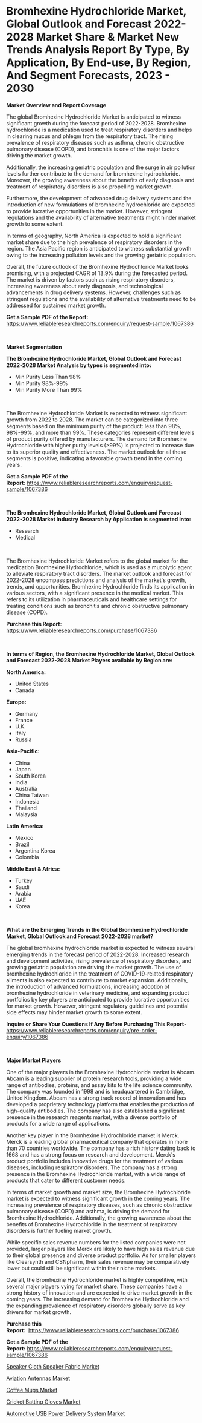 <p><h1>Bromhexine Hydrochloride Market, Global Outlook and Forecast 2022-2028 Market Share & Market New Trends Analysis Report By Type, By Application, By End-use, By Region, And Segment Forecasts, 2023 - 2030</h1></p><p><strong>Market Overview and Report Coverage</strong></p>
<p><p>The global Bromhexine Hydrochloride Market is anticipated to witness significant growth during the forecast period of 2022-2028. Bromhexine hydrochloride is a medication used to treat respiratory disorders and helps in clearing mucus and phlegm from the respiratory tract. The rising prevalence of respiratory diseases such as asthma, chronic obstructive pulmonary disease (COPD), and bronchitis is one of the major factors driving the market growth.</p><p>Additionally, the increasing geriatric population and the surge in air pollution levels further contribute to the demand for bromhexine hydrochloride. Moreover, the growing awareness about the benefits of early diagnosis and treatment of respiratory disorders is also propelling market growth.</p><p>Furthermore, the development of advanced drug delivery systems and the introduction of new formulations of bromhexine hydrochloride are expected to provide lucrative opportunities in the market. However, stringent regulations and the availability of alternative treatments might hinder market growth to some extent.</p><p>In terms of geography, North America is expected to hold a significant market share due to the high prevalence of respiratory disorders in the region. The Asia Pacific region is anticipated to witness substantial growth owing to the increasing pollution levels and the growing geriatric population.</p><p>Overall, the future outlook of the Bromhexine Hydrochloride Market looks promising, with a projected CAGR of 13.9% during the forecasted period. The market is driven by factors such as rising respiratory disorders, increasing awareness about early diagnosis, and technological advancements in drug delivery systems. However, challenges such as stringent regulations and the availability of alternative treatments need to be addressed for sustained market growth.</p></p>
<p><strong>Get a Sample PDF of the Report:</strong> <a href="https://www.reliableresearchreports.com/enquiry/request-sample/1067386">https://www.reliableresearchreports.com/enquiry/request-sample/1067386</a></p>
<p>&nbsp;</p>
<p><strong>Market Segmentation</strong></p>
<p><strong>The Bromhexine Hydrochloride Market, Global Outlook and Forecast 2022-2028 Market Analysis by types is segmented into:</strong></p>
<p><ul><li>Min Purity Less Than 98%</li><li>Min Purity 98%-99%</li><li>Min Purity More Than 99%</li></ul></p>
<p>&nbsp;</p>
<p><p>The Bromhexine Hydrochloride Market is expected to witness significant growth from 2022 to 2028. The market can be categorized into three segments based on the minimum purity of the product: less than 98%, 98%-99%, and more than 99%. These categories represent different levels of product purity offered by manufacturers. The demand for Bromhexine Hydrochloride with higher purity levels (>99%) is projected to increase due to its superior quality and effectiveness. The market outlook for all these segments is positive, indicating a favorable growth trend in the coming years.</p></p>
<p><strong>Get a Sample PDF of the Report:</strong>&nbsp;<a href="https://www.reliableresearchreports.com/enquiry/request-sample/1067386">https://www.reliableresearchreports.com/enquiry/request-sample/1067386</a></p>
<p>&nbsp;</p>
<p><strong>The Bromhexine Hydrochloride Market, Global Outlook and Forecast 2022-2028 Market Industry Research by Application is segmented into:</strong></p>
<p><ul><li>Research</li><li>Medical</li></ul></p>
<p>&nbsp;</p>
<p><p>The Bromhexine Hydrochloride Market refers to the global market for the medication Bromhexine Hydrochloride, which is used as a mucolytic agent to alleviate respiratory tract disorders. The market outlook and forecast for 2022-2028 encompass predictions and analysis of the market's growth, trends, and opportunities. Bromhexine Hydrochloride finds its application in various sectors, with a significant presence in the medical market. This refers to its utilization in pharmaceuticals and healthcare settings for treating conditions such as bronchitis and chronic obstructive pulmonary disease (COPD).</p></p>
<p><strong>Purchase this Report:</strong>&nbsp; <a href="https://www.reliableresearchreports.com/purchase/1067386">https://www.reliableresearchreports.com/purchase/1067386</a></p>
<p>&nbsp;</p>
<p><strong>In terms of Region, the Bromhexine Hydrochloride Market, Global Outlook and Forecast 2022-2028 Market Players available by Region are:</strong></p>
<p>
    <p> <strong> North America: </strong>
        <ul>
            <li>United States</li>
            <li>Canada</li>
        </ul>
        </p> 
    <p> <strong> Europe: </strong>
        <ul>
            <li>Germany</li>
            <li>France</li>
            <li>U.K.</li>
            <li>Italy</li>
            <li>Russia</li>
        </ul>
        </p> 
    <p> <strong> Asia-Pacific: </strong>
        <ul>
            <li>China</li>
            <li>Japan</li>
            <li>South Korea</li>
            <li>India</li>
            <li>Australia</li>
            <li>China Taiwan</li>
            <li>Indonesia</li>
            <li>Thailand</li>
            <li>Malaysia</li>
        </ul>
        </p> 
    <p> <strong> Latin America: </strong>
        <ul>
            <li>Mexico</li>
            <li>Brazil</li>
            <li>Argentina Korea</li>
            <li>Colombia</li>
        </ul>
        </p> 
    <p> <strong> Middle East & Africa: </strong>
        <ul>
            <li>Turkey</li>
            <li>Saudi</li>
            <li>Arabia</li>
            <li>UAE</li>
            <li>Korea</li>
        </ul>
    </p>
    </p>
<p>&nbsp;</p>
<p><strong>What are the Emerging Trends in the Global Bromhexine Hydrochloride Market, Global Outlook and Forecast 2022-2028 market?</strong></p>
<p><p>The global bromhexine hydrochloride market is expected to witness several emerging trends in the forecast period of 2022-2028. Increased research and development activities, rising prevalence of respiratory disorders, and growing geriatric population are driving the market growth. The use of bromhexine hydrochloride in the treatment of COVID-19-related respiratory ailments is also expected to contribute to market expansion. Additionally, the introduction of advanced formulations, increasing adoption of bromhexine hydrochloride in veterinary medicine, and expanding product portfolios by key players are anticipated to provide lucrative opportunities for market growth. However, stringent regulatory guidelines and potential side effects may hinder market growth to some extent.</p></p>
<p><strong>Inquire or Share Your Questions If Any Before Purchasing This Report</strong>- <a href="https://www.reliableresearchreports.com/enquiry/pre-order-enquiry/1067386">https://www.reliableresearchreports.com/enquiry/pre-order-enquiry/1067386</a></p>
<p>&nbsp;</p>
<p><strong>Major Market Players</strong></p>
<p><p>One of the major players in the Bromhexine Hydrochloride market is Abcam. Abcam is a leading supplier of protein research tools, providing a wide range of antibodies, proteins, and assay kits to the life science community. The company was founded in 1998 and is headquartered in Cambridge, United Kingdom. Abcam has a strong track record of innovation and has developed a proprietary technology platform that enables the production of high-quality antibodies. The company has also established a significant presence in the research reagents market, with a diverse portfolio of products for a wide range of applications.</p><p>Another key player in the Bromhexine Hydrochloride market is Merck. Merck is a leading global pharmaceutical company that operates in more than 70 countries worldwide. The company has a rich history dating back to 1668 and has a strong focus on research and development. Merck's product portfolio includes innovative drugs for the treatment of various diseases, including respiratory disorders. The company has a strong presence in the Bromhexine Hydrochloride market, with a wide range of products that cater to different customer needs.</p><p>In terms of market growth and market size, the Bromhexine Hydrochloride market is expected to witness significant growth in the coming years. The increasing prevalence of respiratory diseases, such as chronic obstructive pulmonary disease (COPD) and asthma, is driving the demand for Bromhexine Hydrochloride. Additionally, the growing awareness about the benefits of Bromhexine Hydrochloride in the treatment of respiratory disorders is further fueling market growth.</p><p>While specific sales revenue numbers for the listed companies were not provided, larger players like Merck are likely to have high sales revenue due to their global presence and diverse product portfolio. As for smaller players like Clearsynth and CSNpharm, their sales revenue may be comparatively lower but could still be significant within their niche markets.</p><p>Overall, the Bromhexine Hydrochloride market is highly competitive, with several major players vying for market share. These companies have a strong history of innovation and are expected to drive market growth in the coming years. The increasing demand for Bromhexine Hydrochloride and the expanding prevalence of respiratory disorders globally serve as key drivers for market growth.</p></p>
<p><strong>Purchase this Report:</strong>&nbsp;&nbsp;<a href="https://www.reliableresearchreports.com/purchase/1067386">https://www.reliableresearchreports.com/purchase/1067386</a></p>
<p></p>
<p><strong>Get a Sample PDF of the Report:</strong>&nbsp;<a href="https://www.reliableresearchreports.com/enquiry/request-sample/1067386">https://www.reliableresearchreports.com/enquiry/request-sample/1067386</a></p>
<p><p><a href="https://www.reportprime.com/speaker-cloth-speaker-fabric-r5445">Speaker Cloth Speaker Fabric Market</a></p><p><a href="https://www.linkedin.com/pulse/aviation-antennas-market-insights-players-forecast-till-2030-7jarc/">Aviation Antennas Market</a></p><p><a href="https://medium.com/@fire.belt.bug/coffee-mugs-market-size-growth-forecast-2023-2030-3bdcad4eb33d">Coffee Mugs Market</a></p><p><a href="https://medium.com/@index.mill.peace/cricket-batting-gloves-market-size-growth-forecast-2023-2030-dcc5601afef5">Cricket Batting Gloves Market</a></p><p><a href="https://www.linkedin.com/pulse/automotive-usb-power-delivery-system-market-size-share-amp-trends-3e9gc/">Automotive USB Power Delivery System Market</a></p></p>